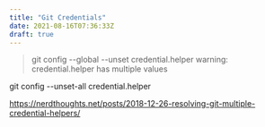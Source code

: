 ```yaml
---
title: "Git Credentials"
date: 2021-08-16T07:36:33Z
draft: true
---
```


> git config --global --unset credential.helper
warning: credential.helper has multiple values

git config  --unset-all credential.helper

https://nerdthoughts.net/posts/2018-12-26-resolving-git-multiple-credential-helpers/
